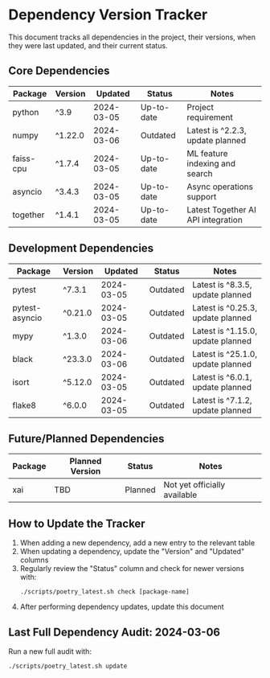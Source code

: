 # Dependency Version Tracker

This document tracks all dependencies in the project, their versions, when they were last updated, and their current status.

## Core Dependencies

| Package       | Version  | Updated    | Status      | Notes                                |
|---------------|----------|------------|-------------|--------------------------------------|
| python        | ^3.9     | 2024-03-05 | Up-to-date  | Project requirement                  |
| numpy         | ^1.22.0  | 2024-03-06 | Outdated    | Latest is ^2.2.3, update planned     |
| faiss-cpu     | ^1.7.4   | 2024-03-05 | Up-to-date  | ML feature indexing and search       |
| asyncio       | ^3.4.3   | 2024-03-05 | Up-to-date  | Async operations support             |
| together      | ^1.4.1   | 2024-03-05 | Up-to-date  | Latest Together AI API integration   |

## Development Dependencies

| Package       | Version  | Updated    | Status      | Notes                                |
|---------------|----------|------------|-------------|--------------------------------------|
| pytest        | ^7.3.1   | 2024-03-05 | Outdated    | Latest is ^8.3.5, update planned     |
| pytest-asyncio| ^0.21.0  | 2024-03-05 | Outdated    | Latest is ^0.25.3, update planned    |
| mypy          | ^1.3.0   | 2024-03-06 | Outdated    | Latest is ^1.15.0, update planned    |
| black         | ^23.3.0  | 2024-03-06 | Outdated    | Latest is ^25.1.0, update planned    |
| isort         | ^5.12.0  | 2024-03-05 | Outdated    | Latest is ^6.0.1, update planned     |
| flake8        | ^6.0.0   | 2024-03-05 | Outdated    | Latest is ^7.1.2, update planned     |

## Future/Planned Dependencies

| Package       | Planned Version | Status      | Notes                                |
|---------------|----------------|-------------|--------------------------------------|
| xai           | TBD            | Planned     | Not yet officially available         |

## How to Update the Tracker

1. When adding a new dependency, add a new entry to the relevant table
2. When updating a dependency, update the "Version" and "Updated" columns
3. Regularly review the "Status" column and check for newer versions with:
   ```
   ./scripts/poetry_latest.sh check [package-name]
   ```
4. After performing dependency updates, update this document

## Last Full Dependency Audit: 2024-03-06

Run a new full audit with:
```
./scripts/poetry_latest.sh update
``` 